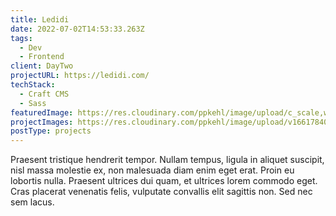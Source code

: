 ```yaml
---
title: Ledidi
date: 2022-07-02T14:53:33.263Z
tags:
  - Dev
  - Frontend
client: DayTwo
projectURL: https://ledidi.com/
techStack:
  - Craft CMS
  - Sass
featuredImage: https://res.cloudinary.com/ppkehl/image/upload/c_scale,w_500/v1661784018/projects/ledidi_cdonu2.webp
projectImages: https://res.cloudinary.com/ppkehl/image/upload/v1661784018/projects/ledidi_cdonu2.png
postType: projects
---
```

Praesent tristique hendrerit tempor. Nullam tempus, ligula in aliquet suscipit, nisl massa molestie ex, non malesuada diam enim eget erat. Proin eu lobortis nulla. Praesent ultrices dui quam, et ultrices lorem commodo eget. Cras placerat venenatis felis, vulputate convallis elit sagittis non. Sed nec sem lacus.